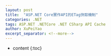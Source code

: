 ```yaml
---
layout: post
title:  "ASP.NET Core實作API的ETag快取機制"
categories: .NET
tags: ASP.NET .NETCore .NET CSharp API Cache
author: XuPeiYao
excerpt_separator: <!--more-->
---
```


- content
{:toc}



<!--more-->